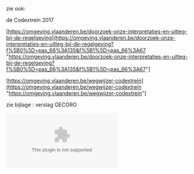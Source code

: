 
zie ook:  

de Codextrein 2017  

\[<https://omgeving.vlaanderen.be/doorzoek-onze-interpretaties-en-uitleg-bij-de-regelgeving](https://omgeving.vlaanderen.be/doorzoek-onze-interpretaties-en-uitleg-bij-de-regelgeving?f%5B0%5D=pas_66%3A135&f%5B1%5D=pas_66%3A67> "<https://omgeving.vlaanderen.be/doorzoek-onze-interpretaties-en-uitleg-bij-de-regelgeving?f%5B0%5D=pas_66%3A135&f%5B1%5D=pas_66%3A67>"\]

\[<https://omgeving.vlaanderen.be/wegwijzer-codextrein](https://omgeving.vlaanderen.be/wegwijzer-codextrein> "<https://omgeving.vlaanderen.be/wegwijzer-codextrein>"\]

zie bijlage  :  verslag GECORO 

![Verslag GECORO 16092020.docx](.attachments.19953615/Verslag%20GECORO%2016092020.docx)

